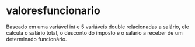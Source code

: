 # valoresfuncionario
Baseado em uma variável int e 5 variáveis double relacionadas a salário, ele calcula o salário total, o desconto do imposto e o salário a receber de um determinado funcionário.
